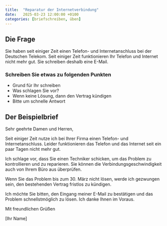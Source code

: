 ```yaml
---
title:  "Reparatur der Internetverbindung"
date:   2025-03-23 12:00:00 +0100
categories: [briefschreiben, üben]
---
```


## Die Frage

Sie haben seit einiger Zeit einen Telefon- und Internetanschluss bei der Deutschen Telekom. Seit einiger Zeit funktionieren Ihr Telefon und Internet nicht mehr gut. Sie schreiben deshalb eine E-Mail.

### Schreiben Sie etwas zu folgenden Punkten
- Grund für Ihr schreiben
- Was schlagen Sie vor?
- Wenn keine Lösung, dann den Vertrag kündigen
- Bitte um schnelle Antwort

## Der Beispielbrief

Sehr geehrte Damen und Herren, 

Seit einiger Zeit nutze ich bei Ihrer Firma einen Telefon- und Internetanschluss. Leider funktionieren das Telefon und das Internet seit ein paar Tagen nicht mehr gut. 

Ich schlage vor, dass Sie einen Techniker schicken, um das Problem zu kontrollieren und zu reparieren. Sie können die Verbindungsgeschwindigkeit auch von Ihrem Büro aus überprüfen. 

Wenn Sie das Problem bis zum 30. März nicht lösen, werde ich gezwungen sein, den bestehenden Vertrag fristlos zu kündigen. 

Ich möchte Sie bitten, den Eingang meiner E-Mail zu bestätigen und das Problem schnellstmöglich zu lösen. Ich danke Ihnen im Voraus. 

Mit freundlichen Grüßen

[Ihr Name]